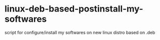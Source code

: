 # linux-deb-based-postinstall-my-softwares
script for configure/install my softwares on new linux distro based on .deb
